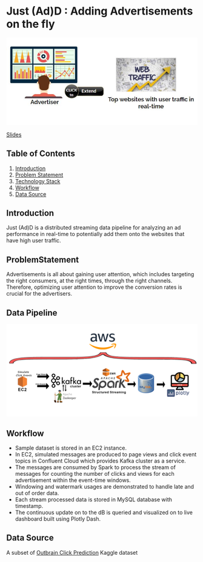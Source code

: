 # Just (Ad)D : Adding Advertisements on the fly
![alt text](https://github.com/Chaitanyaa/Just-Ad-D/blob/master/idea.JPG)

[Slides](https://docs.google.com/presentation/d/1BV4d5XMUscUyXGjHr3mTFCDx6o5Y36EkbkwR76s3cLw/edit#slide=id.p)

## Table of Contents
1. [Introduction](README.md#Introduction)
2. [Problem Statement](README.md#Problem-Statement)
3. [Technology Stack](README.md#Asumptions-made)
4. [Workflow](README.md#Workflow)
5. [Data Source](README.md#DataSource)

## Introduction
Just (Ad)D is a distributed streaming data pipeline for analyzing an ad performance in real-time to potentially add them onto the websites that have high user traffic.

## ProblemStatement
Advertisements is all about gaining user attention, which includes targeting the right consumers, at the right times, through the right channels. Therefore, optimizing user attention to improve the conversion rates is crucial for the advertisers.

## Data Pipeline
![alt text](https://github.com/Chaitanyaa/Just-Ad-D/blob/master/pipeline.jpg)

## Workflow
* Sample dataset is stored in an EC2 instance. 
* In EC2, simulated messages are produced to page views and click event topics in Confluent Cloud which provides Kafka cluster as a service. 
* The messages are consumed by Spark to process the stream of messages for counting the number of clicks and views for each advertisement within the event-time windows. 
* Windowing and watermark usages are demonstrated to handle late and out of order data. 
* Each stream processed data is stored in MySQL database with timestamp.
* The continuous update on to the dB is queried and visualized on to live dashboard built using Plotly Dash.

## Data Source
A subset of [Outbrain Click Prediction](https://www.kaggle.com/c/outbrain-click-prediction/data) Kaggle dataset
